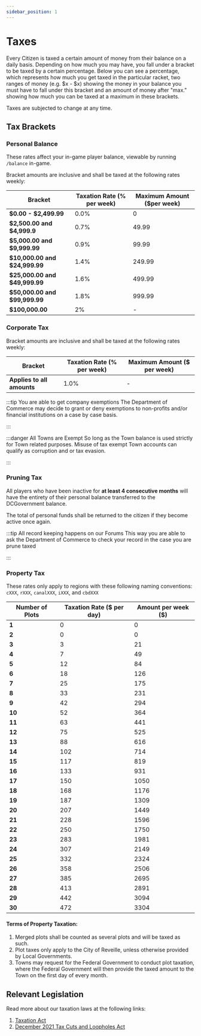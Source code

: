 ```yaml
---
sidebar_position: 1
---
```


# Taxes

Every Citizen is taxed a certain amount of money from their balance on a daily basis. Depending on how much you may have, you fall under a bracket to be taxed by a certain percentage. Below you can see a percentage, which represents how much you get taxed in the particular racket, two ranges of money (e.g. $x - $x) showing the money in your balance you must have to fall under this bracket and an amount of money after "max." showing how much you can be taxed at a maximum in these brackets.

Taxes are subjected to change at any time.

## Tax Brackets

### Personal Balance
These rates affect your in-game player balance, viewable by running ``/balance`` in-game.

Bracket amounts are inclusive and shall be taxed at the following rates weekly:


| **Bracket**                   | **Taxation Rate (% per week)** | **Maximum Amount ($per week)** |
|-------------------------------|--------------------------------|--------------------------------|
| **$0.00 - $2,499.99**         | 0.0%                           | 0                              |
| **$2,500.00 and $4,999.9**    | 0.7%                           | 49.99                          |
| **$5,000.00 and $9,999.99**   | 0.9%                           | 99.99                          |
| **$10,000.00 and $24,999.99** | 1.4%                           | 249.99                         |
| **$25,000.00 and $49,999.99** | 1.6%                           | 499.99                         |
| **$50,000.00 and $99,999.99** | 1.8%                           | 999.99                         |
| **$100,000.00**               | 2%                             | -                              |

### Corporate Tax

Bracket amounts are inclusive and shall be taxed at the following rates weekly:


| **Bracket**                | **Taxation Rate (% per week)** | **Maximum Amount ($ per week)** |
|----------------------------|--------------------------------|---------------------------------|
| **Applies to all amounts** | 1.0%                           | -                               |


:::tip You are able to get company exemptions
The Department of Commerce may decide to grant or deny exemptions to non-profits and/or financial institutions on a case by case basis.

:::

:::danger All Towns are Exempt
So long as the Town balance is used strictly for Town related purposes. Misuse of tax exempt Town accounts can qualify as corruption and or tax evasion.

:::


### Pruning Tax

All players who have been inactive for **at least 4 consecutive months** will have the entirety of their personal balance transferred to the DCGovernment balance.

The total of personal funds shall be returned to the citizen if they become active once again.

:::tip All record keeping happens on our Forums 
This way you are able to ask the Department of Commerce to check your record in the case you are prune taxed

:::



### Property Tax

These rates only apply to regions with these following naming conventions:  ``cXXX``, ``rXXX``, ``canalXXX``, ``iXXX``, and ``cbdXXX`` 

| **Number of Plots** | **Taxation Rate ($ per day)** | **Amount per week ($)** |
|---------------------|-------------------------------|-------------------------|
| **1**               | 0                             | 0                       |
| **2**               | 0                             | 0                       |
| **3**               | 3                             | 21                      |
| **4**               | 7                             | 49                      |
| **5**               | 12                            | 84                      |
| **6**               | 18                            | 126                     |
| **7**               | 25                            | 175                     |
| **8**               | 33                            | 231                     |
| **9**               | 42                            | 294                     |
| **10**              | 52                            | 364                     |
| **11**              | 63                            | 441                     |
| **12**              | 75                            | 525                     |
| **13**              | 88                            | 616                     |
| **14**              | 102                           | 714                     |
| **15**              | 117                           | 819                     |
| **16**              | 133                           | 931                     |
| **17**              | 150                           | 1050                    |
| **18**              | 168                           | 1176                    |
| **19**              | 187                           | 1309                    |
| **20**              | 207                           | 1449                    |
| **21**              | 228                           | 1596                    |
| **22**              | 250                           | 1750                    |
| **23**              | 283                           | 1981                    |
| **24**              | 307                           | 2149                    |
| **25**              | 332                           | 2324                    |
| **26**              | 358                           | 2506                    |
| **27**              | 385                           | 2695                    |
| **28**              | 413                           | 2891                    |
| **29**              | 442                           | 3094                    |
| **30**              | 472                           | 3304                    |

#### Terms of Property Taxation:

1. Merged plots shall be counted as several plots and will be taxed as such.
2. Plot taxes only apply to the City of Reveille, unless otherwise provided by Local Governments.
3. Towns may request for the Federal Government to conduct plot taxation, where the Federal Government will then provide the taxed amount to the Town on the first day of every month.


## Relevant Legislation
Read more about our taxation laws at the following links:
1. [Taxation Act](https://www.democracycraft.net/threads/taxation-act.4691/)
2. [December 2021 Tax Cuts and Loopholes Act](https://www.democracycraft.net/threads/december-2021-tax-cuts-and-loopholes-act.10643/)
